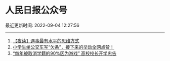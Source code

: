 # 人民日报公众号

最近更新时间: 2022-09-04 12:27:56

--- 
1. [【夜读】遇事最有水平的思维方式](https://mp.weixin.qq.com/s/cBr8VqTqSw2ZAdaraY0jfQ) 
2. [小学生坐公交车写“欠条”，接下来的举动全网点赞！](https://mp.weixin.qq.com/s/7j9zJkQQPx-DcChzy0FQvQ) 
3. [“每年被取消学籍的90%因为游戏” 高校校长开学忠告](https://mp.weixin.qq.com/s/X25_XOou_r31PFcGdA61iw) 
